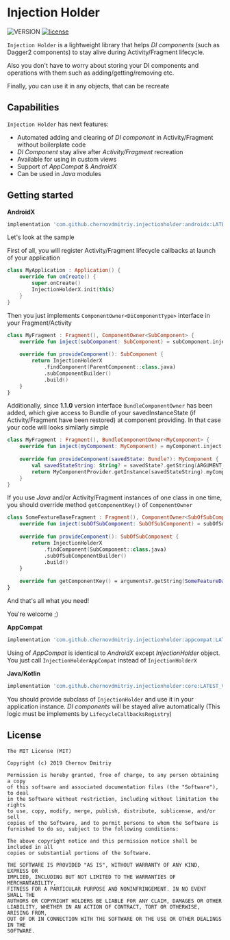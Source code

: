 # Injection Holder
![VERSION](https://api.bintray.com/packages/chernovdmitriy/InjectionHolder/InjectionHolder/images/download.svg)
[![license](https://img.shields.io/github/license/mashape/apistatus.svg)](https://opensource.org/licenses/MIT)

`Injection Holder` is a lightweight library that helps _DI components_ (such as Dagger2 components) to stay alive during Activity/Fragment lifecycle. 

Also you don't have to worry about storing your DI components and operations with them such as adding/getting/removing etc.

Finally, you can use it in any objects, that can be recreate

## Capabilities
`Injection Holder` has next features:
- Automated adding and clearing of _DI component_ in Activity/Fragment without boilerplate code
- _DI Component_ stay alive after _Activity/Fragment_ recreation
- Available for using in custom views
- Support of _AppCompat_ & _AndroidX_
- Can be used in _Java_ modules

## Getting started

**AndroidX**

```gradle
implementation 'com.github.chernovdmitriy.injectionholder:androidx:LATEST_VERSION'
```
Let's look at the sample

First of all, you will register Activity/Fragment lifecycle callbacks at launch of your application

```kotlin
class MyApplication : Application() {
    override fun onCreate() {
        super.onCreate()
        InjectionHolderX.init(this)
    }
}
```

Then you just implements `ComponentOwner<DiComponentType>` interface in your Fragment/Activity
```kotlin
class MyFragment : Fragment(), ComponentOwner<SubComponent> {
    override fun inject(subComponent: SubComponent) = subComponent.inject(this)
 
    override fun provideComponent(): SubComponent {
        return InjectionHolderX
            .findComponent(ParentComponent::class.java)
            .subComponentBuilder()
            .build()
    }
}
```
Additionally, since __1.1.0__ version interface `BundleComponentOwner` has been added, which give access to Bundle of your savedInstanceState (if Activity/Fragment have been restored) at component providing.
In that case your code will looks similarly simple
```kotlin
class MyFragment : Fragment(), BundleComponentOwner<MyComponent> {
    override fun inject(myComponent: MyComponent) = myComponent.inject(this)
 
    override fun provideComponent(savedState: Bundle?): MyComponent {
        val savedStateString: String? = savedState?.getString(ARGUMENT_SAMPLE_KEY)
        return MyComponentProvider.getInstance(savedStateString).myComponent
    }
}
```

If you use _Java_ and/or Activity/Fragment instances of one class in one time, you should override method `getComponentKey()` of `ComponentOwner`

```kotlin
class SomeFeatureBaseFragment : Fragment(), ComponentOwner<SubOfSubComponent> {
    override fun inject(subOfSubComponent: SubOfSubComponent) = subOfSubComponent.inject(this)
 
    override fun provideComponent(): SubOfSubComponent {
        return InjectionHolderX
            .findComponent(SubComponent::class.java)
            .subOfSubComponentBuilder()
            .build()
    }
    
    override fun getComponentKey() = arguments?.getString(SomeFeatureData.EXTRA) ?: javaClass.toString()
}

```

And that's all what you need! 

You're welcome ;)


**AppCompat**

```gradle
implementation 'com.github.chernovdmitriy.injectionholder:appcompat:LATEST_VERSION'
```

Using of _AppCompat_ is identical to _AndroidX_ except _InjectionHolder_ object. You just call `InjectionHolderAppCompat` instead of `InjectionHolderX`


**Java/Kotlin**
```gradle
implementation 'com.github.chernovdmitriy.injectionholder:core:LATEST_VERSION'
```

You should provide subclass of `InjectionHolder` and use it in your application instance.
_DI components_ will be stayed alive automatically (This logic must be implements by `LifecycleCallbacksRegistry`)


## License
```
The MIT License (MIT)

Copyright (c) 2019 Chernov Dmitriy

Permission is hereby granted, free of charge, to any person obtaining a copy
of this software and associated documentation files (the "Software"), to deal
in the Software without restriction, including without limitation the rights
to use, copy, modify, merge, publish, distribute, sublicense, and/or sell
copies of the Software, and to permit persons to whom the Software is
furnished to do so, subject to the following conditions:

The above copyright notice and this permission notice shall be included in all
copies or substantial portions of the Software.

THE SOFTWARE IS PROVIDED "AS IS", WITHOUT WARRANTY OF ANY KIND, EXPRESS OR
IMPLIED, INCLUDING BUT NOT LIMITED TO THE WARRANTIES OF MERCHANTABILITY,
FITNESS FOR A PARTICULAR PURPOSE AND NONINFRINGEMENT. IN NO EVENT SHALL THE
AUTHORS OR COPYRIGHT HOLDERS BE LIABLE FOR ANY CLAIM, DAMAGES OR OTHER
LIABILITY, WHETHER IN AN ACTION OF CONTRACT, TORT OR OTHERWISE, ARISING FROM,
OUT OF OR IN CONNECTION WITH THE SOFTWARE OR THE USE OR OTHER DEALINGS IN THE
SOFTWARE.
```
